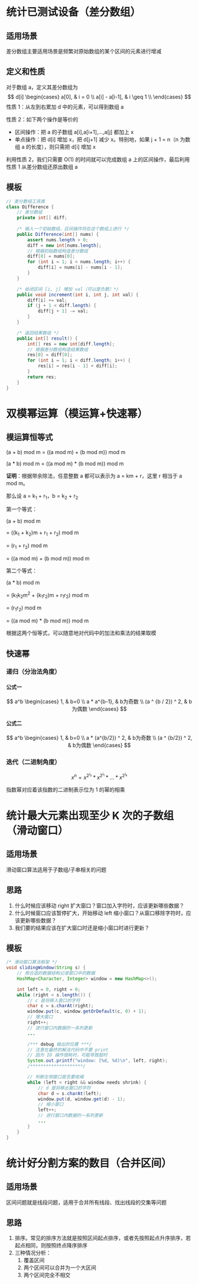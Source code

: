 # 统计已测试设备（差分数组）

## 适用场景

差分数组主要适用场景是频繁对原始数组的某个区间的元素进行增减



## 定义和性质

对于数组 a，定义其差分数组为
$$
d[i]
\begin{cases}
a[0], & i = 0 \\
a[i] - a[i-1], & i \geq 1 \\
\end{cases}
$$
性质 1：从左到右累加 d 中的元素，可以得到数组 a

性质 2：如下两个操作是等价的

* 区间操作：把 a 的子数组 a[i],a[i+1],...,a[j] 都加上 x
* 单点操作：把 d[i] 增加 x，把 d[j+1] 减少 x。特别地，如果 j + 1 = n（n 为数组 a 的长度），则只需把 d[i] 增加 x

利用性质 2，我们只需要 O(1) 的时间就可以完成数组 a 上的区间操作，最后利用性质 1 从差分数组还原出数组 a



## 模板

```java
// 差分数组工具类
class Difference {
    // 差分数组
    private int[] diff;
    
    /* 输入一个初始数组，区间操作将在这个数组上进行 */
    public Difference(int[] nums) {
        assert nums.length > 0;
        diff = new int[nums.length];
        // 根据初始数组构造差分数组
        diff[0] = nums[0];
        for (int i = 1; i < nums.length; i++) {
            diff[i] = nums[i] - nums[i - 1];
        }
    }

    /* 给闭区间 [i, j] 增加 val（可以是负数）*/
    public void increment(int i, int j, int val) {
        diff[i] += val;
        if (j + 1 < diff.length) {
            diff[j + 1] -= val;
        }
    }

    /* 返回结果数组 */
    public int[] result() {
        int[] res = new int[diff.length];
        // 根据差分数组构造结果数组
        res[0] = diff[0];
        for (int i = 1; i < diff.length; i++) {
            res[i] = res[i - 1] + diff[i];
        }
        return res;
    }
}

```



# 双模幂运算（模运算+快速幂）

## 模运算恒等式

(a + b) mod m = ((a mod m) + (b mod m)) mod m

(a * b) mod m = ((a mod m) * (b mod m)) mod m

**证明**：根据带余除法，任意整数 a 都可以表示为 a = km + r，这里 r 相当于 a mod m。

那么设 a = k<sub>1</sub> + r<sub>1</sub>，b = k<sub>2</sub> + r<sub>2</sub>

第一个等式：

(a + b) mod m

= ((k<sub>1</sub> + k<sub>2</sub>)m + r<sub>1</sub> + r<sub>2</sub>) mod m

= (r<sub>1</sub> + r<sub>2</sub>) mod m

= ((a mod m) + (b mod m)) mod m

第二个等式：

(a * b) mod m

= (k<sub>1</sub>k<sub>2</sub>m<sup>2</sup> + (k<sub>1</sub>r<sub>2</sub>)m + r<sub>1</sub>r<sub>2</sub>) mod m 

= (r<sub>1</sub>r<sub>2</sub>) mod m

= ((a mod m) * (b mod m)) mod m

根据这两个恒等式，可以随意地对代码中的加法和乘法的结果取模



## 快速幂

### 递归（分治法角度）

#### 公式一

$$
a^b
\begin{cases}
1, & b=0 \\
a * a^{b-1}, & b为奇数 \\
(a ^ {b / 2}) ^ 2, & b为偶数
\end{cases}
$$

#### 公式二

$$
a^b
\begin{cases}
1, & b=0 \\
a * (a^{b/2}) ^ 2, & b为奇数 \\
(a ^ {b/2}) ^ 2, & b为偶数
\end{cases}
$$

### 迭代（二进制角度）

$$
x^n = x^{2^{i_0}} * x^{2^{i_1}} * ... * x^{2^{i_k}}
$$



指数幂对应着该指数的二进制表示位为 1 的幂的相乘



# 统计最大元素出现至少 K 次的子数组（滑动窗口）

## 适用场景

滑动窗口算法适用于子数组/子串相关的问题



## 思路

1. 什么时候应该移动 right 扩大窗口？窗口加入字符时，应该更新哪些数据？
2. 什么时候窗口应该暂停扩大，开始移动 left 缩小窗口？从窗口移除字符时，应该更新哪些数据？
3. 我们要的结果应该在扩大窗口时还是缩小窗口时进行更新？



## 模板

```java
/* 滑动窗口算法框架 */
void slidingWindow(String s) {
    // 用合适的数据结构记录窗口中的数据
    HashMap<Character, Integer> window = new HashMap<>();

    int left = 0, right = 0;
    while (right < s.length()) {
        // c 是将移入窗口的字符
        char c = s.charAt(right);
        window.put(c, window.getOrDefault(c, 0) + 1);
        // 增大窗口
        right++;
        // 进行窗口内数据的一系列更新
        ...

        /*** debug 输出的位置 ***/
        // 注意在最终的解法代码中不要 print
        // 因为 IO 操作很耗时，可能导致超时
        System.out.printf("window: [%d, %d)\n", left, right);
        /********************/

        // 判断左侧窗口是否要收缩
        while (left < right && window needs shrink) {
            // d 是将移出窗口的字符
            char d = s.charAt(left);
            window.put(d, window.get(d) - 1);
            // 缩小窗口
            left++;
            // 进行窗口内数据的一系列更新
            ...
        }
    }
}

```



# 统计好分割方案的数目（合并区间）

## 适用场景

区间问题就是线段问题，适用于合并所有线段、找出线段的交集等问题



## 思路

1. 排序。常见的排序方法就是按照区间起点排序，或者先按照起点升序排序，若起点相同，则按照终点降序排序
2. 三种情况分析：
   1. 覆盖区间
   2. 两个区间可以合并为一个大区间
   3. 两个区间完全不相交



















